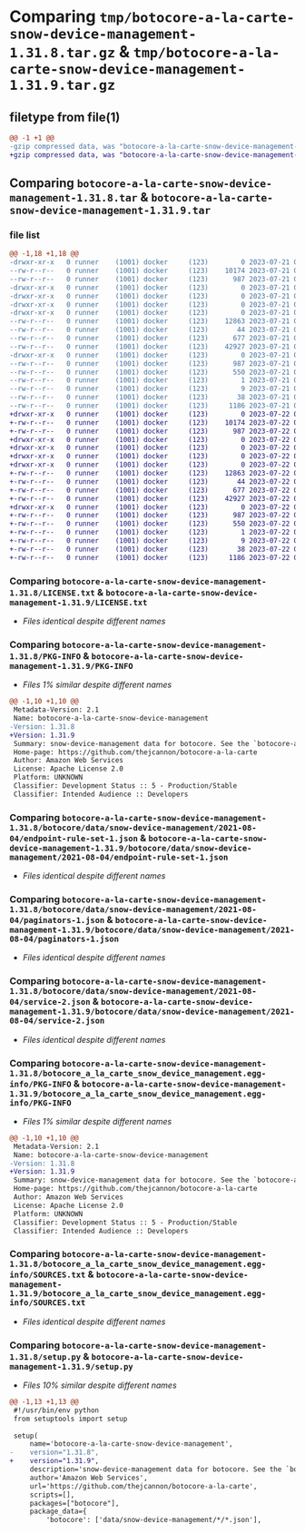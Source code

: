 # Comparing `tmp/botocore-a-la-carte-snow-device-management-1.31.8.tar.gz` & `tmp/botocore-a-la-carte-snow-device-management-1.31.9.tar.gz`

## filetype from file(1)

```diff
@@ -1 +1 @@
-gzip compressed data, was "botocore-a-la-carte-snow-device-management-1.31.8.tar", last modified: Fri Jul 21 01:21:49 2023, max compression
+gzip compressed data, was "botocore-a-la-carte-snow-device-management-1.31.9.tar", last modified: Sat Jul 22 01:20:50 2023, max compression
```

## Comparing `botocore-a-la-carte-snow-device-management-1.31.8.tar` & `botocore-a-la-carte-snow-device-management-1.31.9.tar`

### file list

```diff
@@ -1,18 +1,18 @@
-drwxr-xr-x   0 runner    (1001) docker     (123)        0 2023-07-21 01:21:49.431449 botocore-a-la-carte-snow-device-management-1.31.8/
--rw-r--r--   0 runner    (1001) docker     (123)    10174 2023-07-21 01:21:49.000000 botocore-a-la-carte-snow-device-management-1.31.8/LICENSE.txt
--rw-r--r--   0 runner    (1001) docker     (123)      987 2023-07-21 01:21:49.427449 botocore-a-la-carte-snow-device-management-1.31.8/PKG-INFO
-drwxr-xr-x   0 runner    (1001) docker     (123)        0 2023-07-21 01:21:49.427449 botocore-a-la-carte-snow-device-management-1.31.8/botocore/
-drwxr-xr-x   0 runner    (1001) docker     (123)        0 2023-07-21 01:21:49.427449 botocore-a-la-carte-snow-device-management-1.31.8/botocore/data/
-drwxr-xr-x   0 runner    (1001) docker     (123)        0 2023-07-21 01:21:49.427449 botocore-a-la-carte-snow-device-management-1.31.8/botocore/data/snow-device-management/
-drwxr-xr-x   0 runner    (1001) docker     (123)        0 2023-07-21 01:21:49.427449 botocore-a-la-carte-snow-device-management-1.31.8/botocore/data/snow-device-management/2021-08-04/
--rw-r--r--   0 runner    (1001) docker     (123)    12863 2023-07-21 01:21:06.000000 botocore-a-la-carte-snow-device-management-1.31.8/botocore/data/snow-device-management/2021-08-04/endpoint-rule-set-1.json
--rw-r--r--   0 runner    (1001) docker     (123)       44 2023-07-21 01:21:06.000000 botocore-a-la-carte-snow-device-management-1.31.8/botocore/data/snow-device-management/2021-08-04/examples-1.json
--rw-r--r--   0 runner    (1001) docker     (123)      677 2023-07-21 01:21:06.000000 botocore-a-la-carte-snow-device-management-1.31.8/botocore/data/snow-device-management/2021-08-04/paginators-1.json
--rw-r--r--   0 runner    (1001) docker     (123)    42927 2023-07-21 01:21:06.000000 botocore-a-la-carte-snow-device-management-1.31.8/botocore/data/snow-device-management/2021-08-04/service-2.json
-drwxr-xr-x   0 runner    (1001) docker     (123)        0 2023-07-21 01:21:49.427449 botocore-a-la-carte-snow-device-management-1.31.8/botocore_a_la_carte_snow_device_management.egg-info/
--rw-r--r--   0 runner    (1001) docker     (123)      987 2023-07-21 01:21:49.000000 botocore-a-la-carte-snow-device-management-1.31.8/botocore_a_la_carte_snow_device_management.egg-info/PKG-INFO
--rw-r--r--   0 runner    (1001) docker     (123)      550 2023-07-21 01:21:49.000000 botocore-a-la-carte-snow-device-management-1.31.8/botocore_a_la_carte_snow_device_management.egg-info/SOURCES.txt
--rw-r--r--   0 runner    (1001) docker     (123)        1 2023-07-21 01:21:49.000000 botocore-a-la-carte-snow-device-management-1.31.8/botocore_a_la_carte_snow_device_management.egg-info/dependency_links.txt
--rw-r--r--   0 runner    (1001) docker     (123)        9 2023-07-21 01:21:49.000000 botocore-a-la-carte-snow-device-management-1.31.8/botocore_a_la_carte_snow_device_management.egg-info/top_level.txt
--rw-r--r--   0 runner    (1001) docker     (123)       38 2023-07-21 01:21:49.431449 botocore-a-la-carte-snow-device-management-1.31.8/setup.cfg
--rw-r--r--   0 runner    (1001) docker     (123)     1186 2023-07-21 01:21:49.000000 botocore-a-la-carte-snow-device-management-1.31.8/setup.py
+drwxr-xr-x   0 runner    (1001) docker     (123)        0 2023-07-22 01:20:50.605313 botocore-a-la-carte-snow-device-management-1.31.9/
+-rw-r--r--   0 runner    (1001) docker     (123)    10174 2023-07-22 01:20:50.000000 botocore-a-la-carte-snow-device-management-1.31.9/LICENSE.txt
+-rw-r--r--   0 runner    (1001) docker     (123)      987 2023-07-22 01:20:50.605313 botocore-a-la-carte-snow-device-management-1.31.9/PKG-INFO
+drwxr-xr-x   0 runner    (1001) docker     (123)        0 2023-07-22 01:20:50.605313 botocore-a-la-carte-snow-device-management-1.31.9/botocore/
+drwxr-xr-x   0 runner    (1001) docker     (123)        0 2023-07-22 01:20:50.605313 botocore-a-la-carte-snow-device-management-1.31.9/botocore/data/
+drwxr-xr-x   0 runner    (1001) docker     (123)        0 2023-07-22 01:20:50.605313 botocore-a-la-carte-snow-device-management-1.31.9/botocore/data/snow-device-management/
+drwxr-xr-x   0 runner    (1001) docker     (123)        0 2023-07-22 01:20:50.605313 botocore-a-la-carte-snow-device-management-1.31.9/botocore/data/snow-device-management/2021-08-04/
+-rw-r--r--   0 runner    (1001) docker     (123)    12863 2023-07-22 01:20:09.000000 botocore-a-la-carte-snow-device-management-1.31.9/botocore/data/snow-device-management/2021-08-04/endpoint-rule-set-1.json
+-rw-r--r--   0 runner    (1001) docker     (123)       44 2023-07-22 01:20:09.000000 botocore-a-la-carte-snow-device-management-1.31.9/botocore/data/snow-device-management/2021-08-04/examples-1.json
+-rw-r--r--   0 runner    (1001) docker     (123)      677 2023-07-22 01:20:09.000000 botocore-a-la-carte-snow-device-management-1.31.9/botocore/data/snow-device-management/2021-08-04/paginators-1.json
+-rw-r--r--   0 runner    (1001) docker     (123)    42927 2023-07-22 01:20:09.000000 botocore-a-la-carte-snow-device-management-1.31.9/botocore/data/snow-device-management/2021-08-04/service-2.json
+drwxr-xr-x   0 runner    (1001) docker     (123)        0 2023-07-22 01:20:50.605313 botocore-a-la-carte-snow-device-management-1.31.9/botocore_a_la_carte_snow_device_management.egg-info/
+-rw-r--r--   0 runner    (1001) docker     (123)      987 2023-07-22 01:20:50.000000 botocore-a-la-carte-snow-device-management-1.31.9/botocore_a_la_carte_snow_device_management.egg-info/PKG-INFO
+-rw-r--r--   0 runner    (1001) docker     (123)      550 2023-07-22 01:20:50.000000 botocore-a-la-carte-snow-device-management-1.31.9/botocore_a_la_carte_snow_device_management.egg-info/SOURCES.txt
+-rw-r--r--   0 runner    (1001) docker     (123)        1 2023-07-22 01:20:50.000000 botocore-a-la-carte-snow-device-management-1.31.9/botocore_a_la_carte_snow_device_management.egg-info/dependency_links.txt
+-rw-r--r--   0 runner    (1001) docker     (123)        9 2023-07-22 01:20:50.000000 botocore-a-la-carte-snow-device-management-1.31.9/botocore_a_la_carte_snow_device_management.egg-info/top_level.txt
+-rw-r--r--   0 runner    (1001) docker     (123)       38 2023-07-22 01:20:50.605313 botocore-a-la-carte-snow-device-management-1.31.9/setup.cfg
+-rw-r--r--   0 runner    (1001) docker     (123)     1186 2023-07-22 01:20:50.000000 botocore-a-la-carte-snow-device-management-1.31.9/setup.py
```

### Comparing `botocore-a-la-carte-snow-device-management-1.31.8/LICENSE.txt` & `botocore-a-la-carte-snow-device-management-1.31.9/LICENSE.txt`

 * *Files identical despite different names*

### Comparing `botocore-a-la-carte-snow-device-management-1.31.8/PKG-INFO` & `botocore-a-la-carte-snow-device-management-1.31.9/PKG-INFO`

 * *Files 1% similar despite different names*

```diff
@@ -1,10 +1,10 @@
 Metadata-Version: 2.1
 Name: botocore-a-la-carte-snow-device-management
-Version: 1.31.8
+Version: 1.31.9
 Summary: snow-device-management data for botocore. See the `botocore-a-la-carte` package for more info.
 Home-page: https://github.com/thejcannon/botocore-a-la-carte
 Author: Amazon Web Services
 License: Apache License 2.0
 Platform: UNKNOWN
 Classifier: Development Status :: 5 - Production/Stable
 Classifier: Intended Audience :: Developers
```

### Comparing `botocore-a-la-carte-snow-device-management-1.31.8/botocore/data/snow-device-management/2021-08-04/endpoint-rule-set-1.json` & `botocore-a-la-carte-snow-device-management-1.31.9/botocore/data/snow-device-management/2021-08-04/endpoint-rule-set-1.json`

 * *Files identical despite different names*

### Comparing `botocore-a-la-carte-snow-device-management-1.31.8/botocore/data/snow-device-management/2021-08-04/paginators-1.json` & `botocore-a-la-carte-snow-device-management-1.31.9/botocore/data/snow-device-management/2021-08-04/paginators-1.json`

 * *Files identical despite different names*

### Comparing `botocore-a-la-carte-snow-device-management-1.31.8/botocore/data/snow-device-management/2021-08-04/service-2.json` & `botocore-a-la-carte-snow-device-management-1.31.9/botocore/data/snow-device-management/2021-08-04/service-2.json`

 * *Files identical despite different names*

### Comparing `botocore-a-la-carte-snow-device-management-1.31.8/botocore_a_la_carte_snow_device_management.egg-info/PKG-INFO` & `botocore-a-la-carte-snow-device-management-1.31.9/botocore_a_la_carte_snow_device_management.egg-info/PKG-INFO`

 * *Files 1% similar despite different names*

```diff
@@ -1,10 +1,10 @@
 Metadata-Version: 2.1
 Name: botocore-a-la-carte-snow-device-management
-Version: 1.31.8
+Version: 1.31.9
 Summary: snow-device-management data for botocore. See the `botocore-a-la-carte` package for more info.
 Home-page: https://github.com/thejcannon/botocore-a-la-carte
 Author: Amazon Web Services
 License: Apache License 2.0
 Platform: UNKNOWN
 Classifier: Development Status :: 5 - Production/Stable
 Classifier: Intended Audience :: Developers
```

### Comparing `botocore-a-la-carte-snow-device-management-1.31.8/botocore_a_la_carte_snow_device_management.egg-info/SOURCES.txt` & `botocore-a-la-carte-snow-device-management-1.31.9/botocore_a_la_carte_snow_device_management.egg-info/SOURCES.txt`

 * *Files identical despite different names*

### Comparing `botocore-a-la-carte-snow-device-management-1.31.8/setup.py` & `botocore-a-la-carte-snow-device-management-1.31.9/setup.py`

 * *Files 10% similar despite different names*

```diff
@@ -1,13 +1,13 @@
 #!/usr/bin/env python
 from setuptools import setup
 
 setup(
     name='botocore-a-la-carte-snow-device-management',
-    version="1.31.8",
+    version="1.31.9",
     description='snow-device-management data for botocore. See the `botocore-a-la-carte` package for more info.',
     author='Amazon Web Services',
     url='https://github.com/thejcannon/botocore-a-la-carte',
     scripts=[],
     packages=["botocore"],
     package_data={
         'botocore': ['data/snow-device-management/*/*.json'],
```

